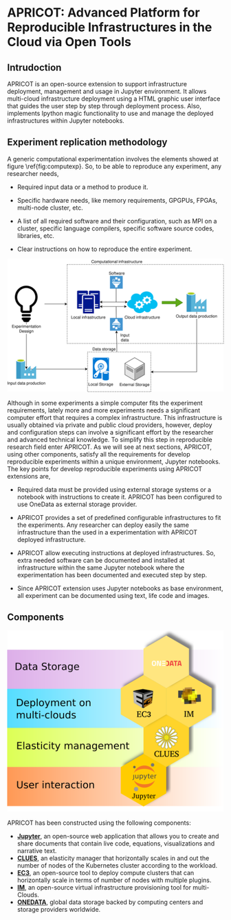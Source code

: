 # APRICOT: Advanced Platform for Reproducible Infrastructures in the Cloud via Open Tools

## Intrudoction 

APRICOT is an open-source extension to support infrastructure deployment, management and usage in Jupyter environment. It allows multi-cloud infrastructure deployment using a HTML graphic user interface that guides the user step by step through deployment process. Also, implements Ipython magic functionality to use and manage the deployed infrastructures within Jupyter notebooks.

## Experiment replication methodology

A generic computational experimentation involves the elements showed at figure \ref{fig:computexp}. So, to be able to reproduce any experiment, any researcher needs,

 - Required input data or a method to produce it.

 - Specific hardware needs, like memory requirements, GPGPUs, FPGAs, multi-node cluster, etc.

 - A list of all required software and their configuration, such as MPI on a cluster, specific language compilers, specific software source codes, libraries, etc.

 - Clear instructions on how to reproduce the entire experiment.

![Alt text](docs/images/experiment.png?raw=true "Title")

Although in some experiments a simple computer fits the experiment requirements, lately more and more experiments needs a significant computer effort that requires a complex infrastructure. This infrastructure is usually obtained via private and public cloud providers, however, deploy and configuration steps can involve a significant effort by the researcher and advanced technical knowledge. To simplify this step in reproducible research field enter APRICOT. As we will see at next sections, APRICOT, using other components, satisfy all the requirements for develop reproducible experiments within a unique environment, Jupyter notebooks. The key points for develop reproducible experiments using APRICOT extensions are,


 - Required data must be provided using external storage systems or a notebook with instructions to create it. APRICOT has been configured to use OneData as external storage provider.

 - APRICOT provides a set of predefined configurable infrastructures to fit the experiments. Any researcher can deploy easily the same infrastructure than the used in a experimentation with APRICOT deployed infrastructure.

 - APRICOT allow executing instructions at deployed infrastructures. So, extra needed software can be documented and installed at infrastructure within the same Jupyter notebook where the experimentation has been documented and executed step by step. 

 - Since APRICOT extension uses Jupyter notebooks as base environment, all experiment can be documented using text, life code and images.

## Components

![Alt text](docs/images/APRICOT_components.png?raw=true "Title")

APRICOT has been constructed using the following components:

- [**Jupyter**](https://jupyter.org/), an open-source web application that allows you to create and share documents that contain live code, equations, visualizations and narrative text. 
- [**CLUES**](https://github.com/grycap/clues), an elasticity manager that horizontally scales in and out the number of nodes of the Kubernetes cluster according to the workload.
- [**EC3**](https://servproject.i3m.upv.es/ec3/), an open-source tool to deploy compute clusters that can horizontally scale in terms of number of nodes with multiple plugins.
- [**IM**](https://www.grycap.upv.es/im/index.php), an open-source virtual infrastructure provisioning tool for multi-Clouds.
- [**ONEDATA**](https://github.com/grycap/clues), global data storage backed by computing centers and storage providers worldwide.
